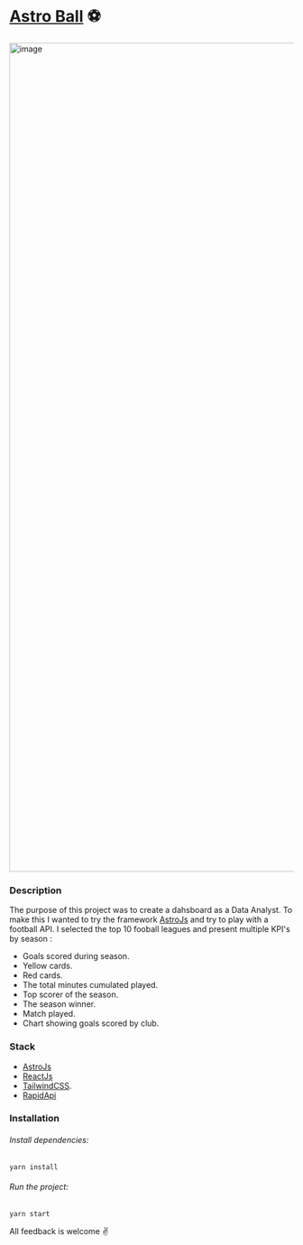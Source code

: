 # [Astro Ball](https://astro-dashboard-foot.vercel.app/?vercelToolbarCode=QczNNnnO4hlIyxi) ⚽


<img width="1470" alt="image" src="https://github.com/snoozeybabe/astro-dashboard-foot/assets/33023524/7f0d23e8-2b04-4495-9699-5f0c939f7323">





### Description

The purpose of this project was to create a dahsboard as a Data Analyst. To make this I wanted to try the framework [AstroJs](https://astro.build/)  and try to play with a football API.
I selected the top 10 fooball leagues and present multiple KPI's by season : 
 * Goals scored during season.
 * Yellow cards.
 * Red cards.
 * The total minutes cumulated played.
 * Top scorer of the season.
 * The season winner.
 * Match played.
 * Chart showing goals scored by club. 

### Stack

- [AstroJs](https://astro.build/) 
- [ReactJs](https://fr.legacy.reactjs.org/)
- [TailwindCSS](https://tailwindcss.com/).
- [RapidApi](https://rapidapi.com/api-sports/api/api-football)

### Installation

###### Install dependencies: 
`yarn install`

###### Run the project:
`yarn start`


All feedback is welcome ✌️
